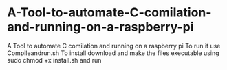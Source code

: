 # A-Tool-to-automate-C-comilation-and-running-on-a-raspberry-pi
A Tool to automate C comilation and running on a raspberry pi
To run it use Compileandrun.sh
To install download and make the files executable using sudo chmod +x install.sh and run
